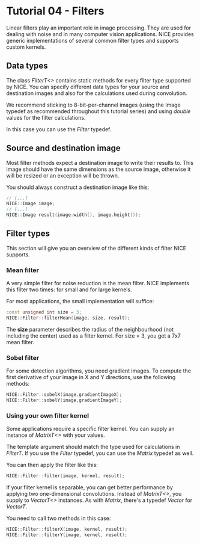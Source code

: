 # Tutorial 04 - Filters
Linear filters play an important role in image processing.
They are used for dealing with noise and in many computer vision applications.
NICE provides generic implementations of several common filter types and
supports custom kernels.

## Data types
The class _FilterT<>_ contains static methods for every filter type supported
by NICE.
You can specify different data types for your source and destination images and
also
for the calculations used during convolution.

We recommend sticking to 8-bit-per-channel images (using the Image typedef as
recommended throughout this tutorial series) and using _double_ values for
the filter calculations.

In this case you can use the _Filter_ typedef.

## Source and destination image
Most filter methods expect a destination image to write their results to.
This image should have the same dimensions as the source image, otherwise
it will be resized or an exception will be thrown.

You should always construct a destination image like this:

```c++
// [...]
NICE::Image image;
// [...]
NICE::Image result(image.width(), image.height());
```

## Filter types
This section will give you an overview of the different kinds of filter NICE
supports.

### Mean filter
A very simple filter for noise reduction is the mean filter.
NICE implements this filter two times: for small and for large kernels.

For most applications, the small implementation will suffice:

```c++
const unsigned int size = 3;
NICE::Filter::filterMean(image, size, result);
```

The __size__ parameter describes the radius of the neighbourhood
(not including the center)
used as a filter kernel. For size = 3, you get a 7x7 mean filter.

### Sobel filter
For some detection algorithms, you need gradient images.
To compute the first derivative of your image in X and Y directions,
use the following methods:

```c++
NICE::Filter::sobelX(image,gradientImageX);
NICE::Filter::sobelY(image,gradientImageY);
```


### Using your own filter kernel
Some applications require a specific filter kernel.
You can supply an instance of _MatrixT<>_ with your values.

The template argument should match the type used for calculations in
_FilterT_.
If you use the _Filter_ typedef, you can use the _Matrix_ typedef as well.

You can then apply the filter like this:

```c++
NICE::Filter::filter(image, kernel, result);
```

If your filter kernel is separable, you can get better performance by applying
two one-dimensional convolutions.
Instead of _MatrixT<>_, you supply to _VectorT<>_ instances.
As with _Matrix_, there's a typedef _Vector_ for _VectorT<double>_.

You need to call two methods in this case:

```c++
NICE::Filter::filterX(image, kernel, result);
NICE::Filter::filterY(image, kernel, result);